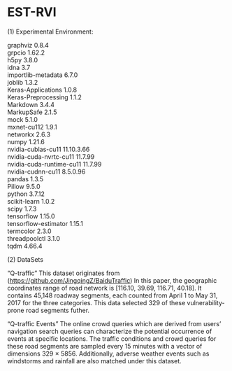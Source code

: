 # EST-RVI
(1) Experimental Environment:

graphviz                  0.8.4         
grpcio                    1.62.2        
h5py                      3.8.0         
idna                      3.7           
importlib-metadata        6.7.0         
joblib                    1.3.2         
Keras-Applications        1.0.8         
Keras-Preprocessing       1.1.2         
Markdown                  3.4.4         
MarkupSafe                2.1.5         
mock                      5.1.0         
mxnet-cu112               1.9.1         
networkx                  2.6.3         
numpy                     1.21.6        
nvidia-cublas-cu11        11.10.3.66    
nvidia-cuda-nvrtc-cu11    11.7.99       
nvidia-cuda-runtime-cu11  11.7.99       
nvidia-cudnn-cu11         8.5.0.96      
pandas                    1.3.5         
Pillow                    9.5.0         
python                    3.7.12        
scikit-learn              1.0.2         
scipy                     1.7.3         
tensorflow                1.15.0        
tensorflow-estimator      1.15.1        
termcolor                 2.3.0         
threadpoolctl             3.1.0         
tqdm                      4.66.4        

  
(2) DataSets

“Q-traffic” 
This dataset originates from (https://github.com/JingqingZ/BaiduTraffic)
In this paper, the geographic coordinates range of road network is [116.10, 39.69, 116.71, 40.18]. 
It contains 45,148 roadway segments, each counted from April 1 to May 31, 2017 for the three categories. 
This data selected 329 of these vulnerability-prone road segments futher.

“Q-traffic Events” 
The online crowd queries which are derived from users’ navigation search queries can characterize the potential occurrence of events at specific locations. The traffic conditions and crowd queries for these road segments are sampled every 15 minutes with a vector of dimensions
329 × 5856. Additionally, adverse weather events such as windstorms and rainfall are also matched under this dataset.



